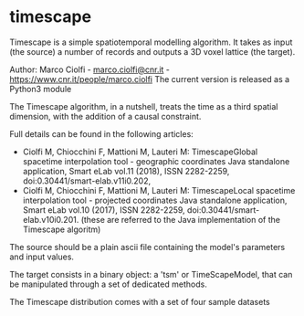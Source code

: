 # timescape

Timescape is a simple spatiotemporal modelling algorithm.
It takes as input (the source) a number of records and outputs a 3D voxel lattice (the target).

Author: Marco Ciolfi - marco.ciolfi@cnr.it - https://www.cnr.it/people/marco.ciolfi
The current version is released as a Python3 module

The Timescape algorithm, in a nutshell, treats the time as a third spatial dimension, with the addition of a causal constraint.

Full details can be found in the following articles:
- Ciolfi M, Chiocchini F, Mattioni M, Lauteri M: TimescapeGlobal spacetime interpolation tool - geographic coordinates Java standalone application, Smart eLab vol.11 (2018), ISSN 2282-2259, doi:0.30441/smart-elab.v11i0.202,
- Ciolfi M, Chiocchini F, Mattioni M, Lauteri M: TimescapeLocal spacetime interpolation tool - projected coordinates Java standalone application, Smart eLab vol.10 (2017), ISSN 2282-2259, doi:0.30441/smart-elab.v10i0.201.
(these are referred to the Java implementation of the Timescape algoritm)

The source should be a plain ascii file containing the model's parameters and input values.

The target consists in a binary object: a 'tsm' or TimeScapeModel, that can be manipulated through a set of dedicated methods.

The Timescape distribution comes with a set of four sample datasets
